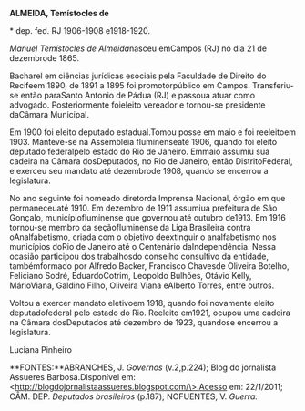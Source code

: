 **ALMEIDA, Temístocles de**

\* dep. fed. RJ 1906-1908 e1918-1920.

*Manuel Temístocles de Almeida*nasceu emCampos (RJ) no dia 21 de
dezembrode 1865.

Bacharel em ciências jurídicas esociais pela Faculdade de Direito do
Recifeem 1890, de 1891 a 1895 foi promotorpúblico em Campos.
Transferiu-se então paraSanto Antonio de Pádua (RJ) e passoua atuar como
advogado. Posteriormente foieleito vereador e tornou-se presidente
daCâmara Municipal.

Em 1900 foi eleito deputado estadual.Tomou posse em maio e foi
reeleitoem 1903. Manteve-se na Assembleia fluminenseaté 1906, quando foi
eleito deputado federalpelo estado do Rio de Janeiro. Emmaio assumiu sua
cadeira na Câmara dosDeputados, no Rio de Janeiro, então
DistritoFederal, e exerceu seu mandato até dezembrode 1908, quando se
encerrou a legislatura.

No ano seguinte foi nomeado diretorda Imprensa Nacional, órgão em que
permaneceuaté 1910. Em dezembro de 1911 assumiua prefeitura de São
Gonçalo, municípiofluminense que governou até outubro de1913. Em 1916
tornou-se membro da seçãofluminense da Liga Brasileira contra
oAnalfabetismo, criada com o objetivo deextinguir o analfabetismo nos
municípios doRio de Janeiro até o Centenário daIndependência. Nessa
ocasião participou dos trabalhosdo conselho consultivo da entidade,
tambémformado por Alfredo Backer, Francisco Chavesde Oliveira Botelho,
Feliciano Sodré, EduardoCotrim, Leopoldo Bulhões, Otávio Kelly,
MárioViana, Galdino Filho, Oliveira Viana eAlberto Torres, entre outros.

Voltou a exercer mandato eletivoem 1918, quando foi novamente eleito
deputadofederal pelo estado do Rio. Reeleito em1921, ocupou uma cadeira
na Câmara dosDeputados até dezembro de 1923, quandose encerrou a
legislatura.

Luciana Pinheiro

**FONTES:**ABRANCHES, J. *Governos* (v.2,p.224); Blog do jornalista
Assueres Barbosa.Disponível em:
\<http://blogdojornalistaassueres.blogspot.com/\>.Acesso em: 22/1/2011;
CÂM. DEP. *Deputados brasileiros* (p.187); NOFUENTES, V. *Guerra.*
